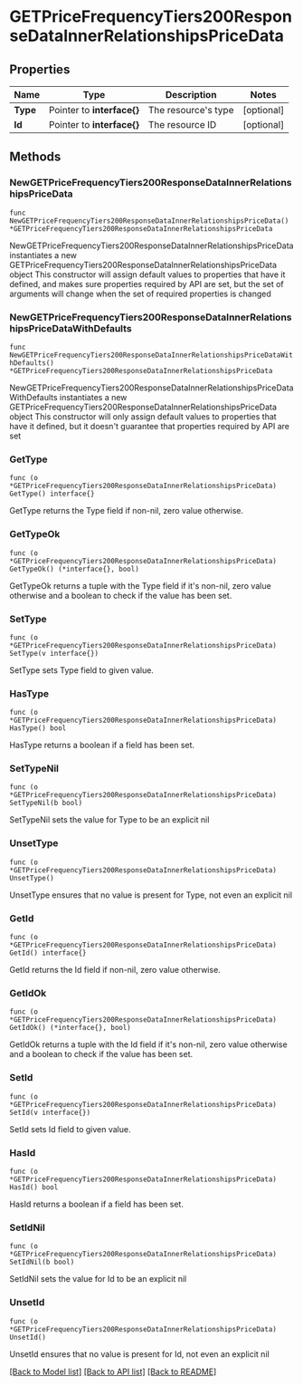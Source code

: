 # GETPriceFrequencyTiers200ResponseDataInnerRelationshipsPriceData

## Properties

Name | Type | Description | Notes
------------ | ------------- | ------------- | -------------
**Type** | Pointer to **interface{}** | The resource&#39;s type | [optional] 
**Id** | Pointer to **interface{}** | The resource ID | [optional] 

## Methods

### NewGETPriceFrequencyTiers200ResponseDataInnerRelationshipsPriceData

`func NewGETPriceFrequencyTiers200ResponseDataInnerRelationshipsPriceData() *GETPriceFrequencyTiers200ResponseDataInnerRelationshipsPriceData`

NewGETPriceFrequencyTiers200ResponseDataInnerRelationshipsPriceData instantiates a new GETPriceFrequencyTiers200ResponseDataInnerRelationshipsPriceData object
This constructor will assign default values to properties that have it defined,
and makes sure properties required by API are set, but the set of arguments
will change when the set of required properties is changed

### NewGETPriceFrequencyTiers200ResponseDataInnerRelationshipsPriceDataWithDefaults

`func NewGETPriceFrequencyTiers200ResponseDataInnerRelationshipsPriceDataWithDefaults() *GETPriceFrequencyTiers200ResponseDataInnerRelationshipsPriceData`

NewGETPriceFrequencyTiers200ResponseDataInnerRelationshipsPriceDataWithDefaults instantiates a new GETPriceFrequencyTiers200ResponseDataInnerRelationshipsPriceData object
This constructor will only assign default values to properties that have it defined,
but it doesn't guarantee that properties required by API are set

### GetType

`func (o *GETPriceFrequencyTiers200ResponseDataInnerRelationshipsPriceData) GetType() interface{}`

GetType returns the Type field if non-nil, zero value otherwise.

### GetTypeOk

`func (o *GETPriceFrequencyTiers200ResponseDataInnerRelationshipsPriceData) GetTypeOk() (*interface{}, bool)`

GetTypeOk returns a tuple with the Type field if it's non-nil, zero value otherwise
and a boolean to check if the value has been set.

### SetType

`func (o *GETPriceFrequencyTiers200ResponseDataInnerRelationshipsPriceData) SetType(v interface{})`

SetType sets Type field to given value.

### HasType

`func (o *GETPriceFrequencyTiers200ResponseDataInnerRelationshipsPriceData) HasType() bool`

HasType returns a boolean if a field has been set.

### SetTypeNil

`func (o *GETPriceFrequencyTiers200ResponseDataInnerRelationshipsPriceData) SetTypeNil(b bool)`

 SetTypeNil sets the value for Type to be an explicit nil

### UnsetType
`func (o *GETPriceFrequencyTiers200ResponseDataInnerRelationshipsPriceData) UnsetType()`

UnsetType ensures that no value is present for Type, not even an explicit nil
### GetId

`func (o *GETPriceFrequencyTiers200ResponseDataInnerRelationshipsPriceData) GetId() interface{}`

GetId returns the Id field if non-nil, zero value otherwise.

### GetIdOk

`func (o *GETPriceFrequencyTiers200ResponseDataInnerRelationshipsPriceData) GetIdOk() (*interface{}, bool)`

GetIdOk returns a tuple with the Id field if it's non-nil, zero value otherwise
and a boolean to check if the value has been set.

### SetId

`func (o *GETPriceFrequencyTiers200ResponseDataInnerRelationshipsPriceData) SetId(v interface{})`

SetId sets Id field to given value.

### HasId

`func (o *GETPriceFrequencyTiers200ResponseDataInnerRelationshipsPriceData) HasId() bool`

HasId returns a boolean if a field has been set.

### SetIdNil

`func (o *GETPriceFrequencyTiers200ResponseDataInnerRelationshipsPriceData) SetIdNil(b bool)`

 SetIdNil sets the value for Id to be an explicit nil

### UnsetId
`func (o *GETPriceFrequencyTiers200ResponseDataInnerRelationshipsPriceData) UnsetId()`

UnsetId ensures that no value is present for Id, not even an explicit nil

[[Back to Model list]](../README.md#documentation-for-models) [[Back to API list]](../README.md#documentation-for-api-endpoints) [[Back to README]](../README.md)


